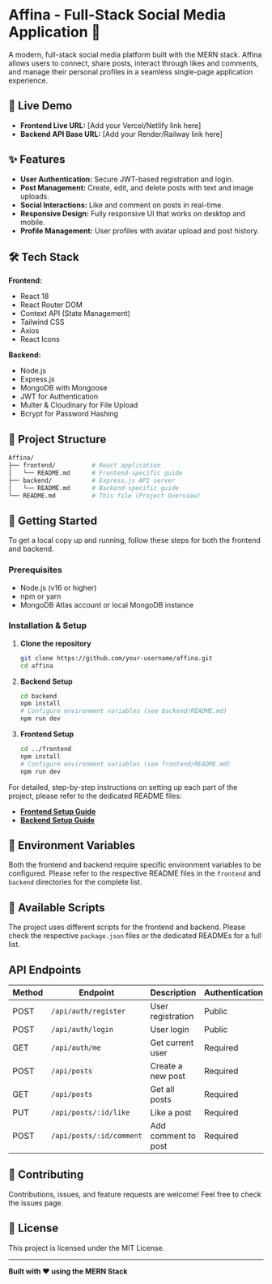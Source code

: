 # Affina - Full-Stack Social Media Application 🌟

A modern, full-stack social media platform built with the MERN stack. Affina allows users to connect, share posts, interact through likes and comments, and manage their personal profiles in a seamless single-page application experience.



## 🚀 Live Demo

- **Frontend Live URL:** [Add your Vercel/Netlify link here]
- **Backend API Base URL:** [Add your Render/Railway link here]

## ✨ Features

- **User Authentication:** Secure JWT-based registration and login.
- **Post Management:** Create, edit, and delete posts with text and image uploads.
- **Social Interactions:** Like and comment on posts in real-time.
- **Responsive Design:** Fully responsive UI that works on desktop and mobile.
- **Profile Management:** User profiles with avatar upload and post history.

## 🛠️ Tech Stack

**Frontend:**
- React 18
- React Router DOM
- Context API (State Management)
- Tailwind CSS
- Axios
- React Icons

**Backend:**
- Node.js
- Express.js
- MongoDB with Mongoose
- JWT for Authentication
- Multer & Cloudinary for File Upload
- Bcrypt for Password Hashing






## 📁 Project Structure

```bash
Affina/
├── frontend/          # React application
│   └── README.md      # Frontend-specific guide
├── backend/           # Express.js API server
│   └── README.md      # Backend-specific guide
└── README.md          # This file (Project Overview)
```

## 🏁 Getting Started

To get a local copy up and running, follow these steps for both the frontend and backend.

### Prerequisites
- Node.js (v16 or higher)
- npm or yarn
- MongoDB Atlas account or local MongoDB instance

### Installation & Setup

1. **Clone the repository**
    ```bash
    git clone https://github.com/your-username/affina.git
    cd affina
    ```

2. **Backend Setup**
    ```bash
    cd backend
    npm install
    # Configure environment variables (see backend/README.md)
    npm run dev
    ```

3. **Frontend Setup**
    ```bash
    cd ../frontend
    npm install
    # Configure environment variables (see frontend/README.md)
    npm run dev
    ```

For detailed, step-by-step instructions on setting up each part of the project, please refer to the dedicated README files:
- [**Frontend Setup Guide**](./frontend/README.md)
- [**Backend Setup Guide**](./backend/README.md)

## 🔧 Environment Variables

Both the frontend and backend require specific environment variables to be configured. Please refer to the respective README files in the `frontend` and `backend` directories for the complete list.

## 📜 Available Scripts

The project uses different scripts for the frontend and backend. Please check the respective `package.json` files or the dedicated READMEs for a full list.

## API Endpoints

| Method | Endpoint | Description | Authentication |
|--------|----------|-------------|----------------|
| POST | `/api/auth/register` | User registration | Public |
| POST | `/api/auth/login` | User login | Public |
| GET | `/api/auth/me` | Get current user | Required |
| POST | `/api/posts` | Create a new post | Required |
| GET | `/api/posts` | Get all posts | Required |
| PUT | `/api/posts/:id/like` | Like a post | Required |
| POST | `/api/posts/:id/comment` | Add comment to post | Required |



## 🤝 Contributing

Contributions, issues, and feature requests are welcome! Feel free to check the issues page.

## 📄 License

This project is licensed under the MIT License.

---

**Built with ❤️ using the MERN Stack**
